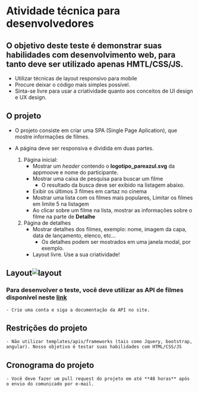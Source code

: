 
# Atividade técnica para desenvolvedores 

## O objetivo deste teste é demonstrar suas habilidades com desenvolvimento web, para tanto deve ser utilizado apenas HMTL/CSS/JS.
 - Utilizar técnicas de layout responsivo para mobile
 - Procure deixar o código mais simples possível.
 - Sinta-se livre para usar a criatividade quanto aos conceitos de UI design e UX design.

 ## O projeto
 - O projeto consiste em criar uma SPA (Single Page Aplication), que mostre informações de filmes.
 - A página deve ser responsiva e dividida em duas partes. 

 	1. Página inicial:
 		- Mostrar um *header* contendo o **logotipo_pareazul.svg** da appmoove e nome do participante.
 		- Mostrar uma caixa de pesquisa para buscar um filme
 			- O resultado da busca deve ser exibido na listagem abaixo.
 		- Exibir os últimos 3 filmes em cartaz no cinema
 		- Mostrar uma lista com os filmes mais populares, Limitar os filmes em limite 5 na listagem
 		- Ao clicar sobre um filme na lista, mostrar as informações sobre o filme na parte de **Detalhe** 
 	2. Página de detalhes
 		- Mostrar detalhes dos filmes, exemplo: nome, imagem da capa, data de lançamento, elenco, etc...
 			- Os detalhes podem ser mostrados em uma janela modal, por exemplo.
 		- Layout livre. Use a sua criatividade!
  
  ## Layout![layout](https://github.com/lpbaiser/appmoove-teste/blob/master/layout.png)

 ### Para desenvolver o teste, você deve utilizar as API de filmes disponível neste [link](https://www.themoviedb.org) 
 	- Crie uma conta e siga a documentação da API no site. 

 ## Restrições do projeto
 	- Não utilizar templates/apis/frameworks (tais como Jquery, bootstrap, angular). Nosso objetivo é testar suas habilidades com HTML/CSS/JS

 ## Cronograma do projeto
 	- Você deve fazer um pull request do projeto em até **48 horas** após o envio do comunicado por e-mail.


